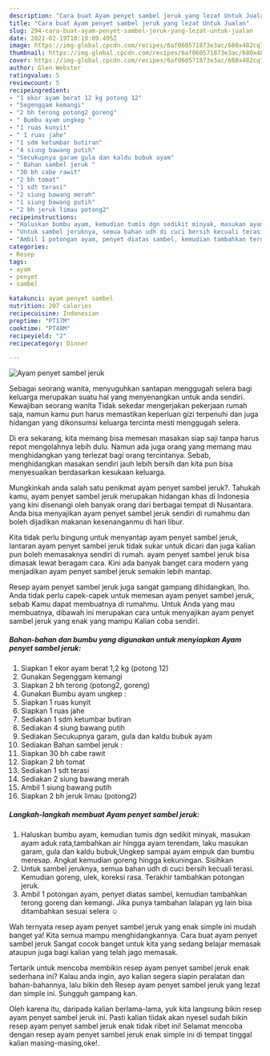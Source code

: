 ```yaml
---
description: "Cara buat Ayam penyet sambel jeruk yang lezat Untuk Jualan"
title: "Cara buat Ayam penyet sambel jeruk yang lezat Untuk Jualan"
slug: 294-cara-buat-ayam-penyet-sambel-jeruk-yang-lezat-untuk-jualan
date: 2021-02-19T10:19:09.495Z
image: https://img-global.cpcdn.com/recipes/6af060571873e3ac/680x482cq70/ayam-penyet-sambel-jeruk-foto-resep-utama.jpg
thumbnail: https://img-global.cpcdn.com/recipes/6af060571873e3ac/680x482cq70/ayam-penyet-sambel-jeruk-foto-resep-utama.jpg
cover: https://img-global.cpcdn.com/recipes/6af060571873e3ac/680x482cq70/ayam-penyet-sambel-jeruk-foto-resep-utama.jpg
author: Glen Webster
ratingvalue: 5
reviewcount: 5
recipeingredient:
- "1 ekor ayam berat 12 kg potong 12"
- "Segenggam kemangi"
- "2 bh terong potong2 goreng"
- " Bumbu ayam ungkep "
- "1 ruas kunyit"
- " 1 ruas jahe"
- "1 sdm ketumbar butiran"
- "4 siung bawang putih"
- "Secukupnya garam gula dan kaldu bubuk ayam"
- " Bahan sambel jeruk "
- "30 bh cabe rawit"
- "2 bh tomat"
- "1 sdt terasi"
- "2 siung bawang merah"
- "1 siung bawang putih"
- "2 bh jeruk limau potong2"
recipeinstructions:
- "Haluskan bumbu ayam, kemudian tumis dgn sedikit minyak, masukan ayam aduk rata,tambahkan air hingga ayam terendam, laku masukan garam, gula dan kaldu bubuk,Ungkep sampai ayam empuk dan bumbu meresap. Angkat kemudian goreng hingga kekuningan. Sisihkan"
- "Untuk sambel jeruknya, semua bahan udh di cuci bersih kecuali terasi. Kemudian goreng, ulek, koreksi rasa. Terakhir tambahkan potongan jeruk."
- "Ambil 1 potongan ayam, penyet diatas sambel, kemudian tambahkan terong goreng dan kemangi. Jika punya tambahan lalapan yg lain bisa ditambahkan sesuai selera ☺️"
categories:
- Resep
tags:
- ayam
- penyet
- sambel

katakunci: ayam penyet sambel 
nutrition: 207 calories
recipecuisine: Indonesian
preptime: "PT17M"
cooktime: "PT48M"
recipeyield: "2"
recipecategory: Dinner

---
```



![Ayam penyet sambel jeruk](https://img-global.cpcdn.com/recipes/6af060571873e3ac/680x482cq70/ayam-penyet-sambel-jeruk-foto-resep-utama.jpg)

Sebagai seorang wanita, menyuguhkan santapan menggugah selera bagi keluarga merupakan suatu hal yang menyenangkan untuk anda sendiri. Kewajiban seorang  wanita Tidak sekedar mengerjakan pekerjaan rumah saja, namun kamu pun harus memastikan keperluan gizi terpenuhi dan juga hidangan yang dikonsumsi keluarga tercinta mesti menggugah selera.

Di era  sekarang, kita memang bisa memesan masakan siap saji tanpa harus repot mengolahnya lebih dulu. Namun ada juga orang yang memang mau menghidangkan yang terlezat bagi orang tercintanya. Sebab, menghidangkan masakan sendiri jauh lebih bersih dan kita pun bisa menyesuaikan berdasarkan kesukaan keluarga. 



Mungkinkah anda salah satu penikmat ayam penyet sambel jeruk?. Tahukah kamu, ayam penyet sambel jeruk merupakan hidangan khas di Indonesia yang kini disenangi oleh banyak orang dari berbagai tempat di Nusantara. Anda bisa menyajikan ayam penyet sambel jeruk sendiri di rumahmu dan boleh dijadikan makanan kesenanganmu di hari libur.

Kita tidak perlu bingung untuk menyantap ayam penyet sambel jeruk, lantaran ayam penyet sambel jeruk tidak sukar untuk dicari dan juga kalian pun boleh memasaknya sendiri di rumah. ayam penyet sambel jeruk bisa dimasak lewat beragam cara. Kini ada banyak banget cara modern yang menjadikan ayam penyet sambel jeruk semakin lebih mantap.

Resep ayam penyet sambel jeruk juga sangat gampang dihidangkan, lho. Anda tidak perlu capek-capek untuk memesan ayam penyet sambel jeruk, sebab Kamu dapat membuatnya di rumahmu. Untuk Anda yang mau membuatnya, dibawah ini merupakan cara untuk menyajikan ayam penyet sambel jeruk yang enak yang mampu Kalian coba sendiri.

<!--inarticleads1-->

##### Bahan-bahan dan bumbu yang digunakan untuk menyiapkan Ayam penyet sambel jeruk:

1. Siapkan 1 ekor ayam berat 1,2 kg (potong 12)
1. Gunakan Segenggam kemangi
1. Siapkan 2 bh terong (potong2, goreng)
1. Gunakan  Bumbu ayam ungkep :
1. Siapkan 1 ruas kunyit
1. Siapkan  1 ruas jahe
1. Sediakan 1 sdm ketumbar butiran
1. Sediakan 4 siung bawang putih
1. Sediakan Secukupnya garam, gula dan kaldu bubuk ayam
1. Sediakan  Bahan sambel jeruk :
1. Siapkan 30 bh cabe rawit
1. Siapkan 2 bh tomat
1. Sediakan 1 sdt terasi
1. Sediakan 2 siung bawang merah
1. Ambil 1 siung bawang putih
1. Siapkan 2 bh jeruk limau (potong2)




<!--inarticleads2-->

##### Langkah-langkah membuat Ayam penyet sambel jeruk:

1. Haluskan bumbu ayam, kemudian tumis dgn sedikit minyak, masukan ayam aduk rata,tambahkan air hingga ayam terendam, laku masukan garam, gula dan kaldu bubuk,Ungkep sampai ayam empuk dan bumbu meresap. Angkat kemudian goreng hingga kekuningan. Sisihkan
1. Untuk sambel jeruknya, semua bahan udh di cuci bersih kecuali terasi. Kemudian goreng, ulek, koreksi rasa. Terakhir tambahkan potongan jeruk.
1. Ambil 1 potongan ayam, penyet diatas sambel, kemudian tambahkan terong goreng dan kemangi. Jika punya tambahan lalapan yg lain bisa ditambahkan sesuai selera ☺️




Wah ternyata resep ayam penyet sambel jeruk yang enak simple ini mudah banget ya! Kita semua mampu menghidangkannya. Cara buat ayam penyet sambel jeruk Sangat cocok banget untuk kita yang sedang belajar memasak ataupun juga bagi kalian yang telah jago memasak.

Tertarik untuk mencoba membikin resep ayam penyet sambel jeruk enak sederhana ini? Kalau anda ingin, ayo kalian segera siapin peralatan dan bahan-bahannya, lalu bikin deh Resep ayam penyet sambel jeruk yang lezat dan simple ini. Sungguh gampang kan. 

Oleh karena itu, daripada kalian berlama-lama, yuk kita langsung bikin resep ayam penyet sambel jeruk ini. Pasti kalian tiidak akan nyesel sudah bikin resep ayam penyet sambel jeruk enak tidak ribet ini! Selamat mencoba dengan resep ayam penyet sambel jeruk enak simple ini di tempat tinggal kalian masing-masing,oke!.


